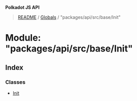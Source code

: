**Polkadot JS API**

> [README](../README.md) / [Globals](../globals.md) / "packages/api/src/base/Init"

# Module: "packages/api/src/base/Init"

## Index

### Classes

* [Init](../classes/_packages_api_src_base_init_.init.md)

